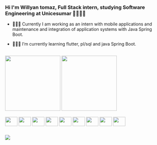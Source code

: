 ### Hi I'm Willyan tomaz, Full Stack intern, studying Software Engineering at Unicesumar 👨🏻‍💻👋

- 👨🏻‍💻 Currently I am working as an intern with mobile applications and maintenance and integration of application systems with Java Spring Boot.
- 👨🏻‍🎓 I’m currently learning flutter, pl/sql and java Spring Boot.

  ##
<div> 
 <img height="180em" src="https://github-readme-stats.vercel.app/api?username=willyantomaz&show_icons=true&theme=gotham&include_all_commits=true&count_private=false"/>
<img height="180em" src="https://github-readme-stats.vercel.app/api/top-langs/?username=willyantomaz&layout=compact&theme=gotham"/>
  
</div>
 
<div style="display: inline_block"><br>
<img align="center" alt="" height="30" width="40" src='https://cdn.jsdelivr.net/gh/devicons/devicon/icons/java/java-original.svg'>
<img align="center" alt="" height="30" width="40" src='https://cdn.jsdelivr.net/gh/devicons/devicon/icons/dart/dart-original.svg'>
<img align="center" alt="" height="30" width="40" src='https://cdn.jsdelivr.net/gh/devicons/devicon/icons/mongodb/mongodb-original.svg'>
<img align="center" alt="" height="30" width="40" src='https://cdn.jsdelivr.net/gh/devicons/devicon/icons/mysql/mysql-original.svg'>
<img align="center" alt="" height="30" width="40" src='https://cdn.jsdelivr.net/gh/devicons/devicon/icons/git/git-original.svg'>
<img align="center" alt="" height="30" width="40" src='https://cdn.jsdelivr.net/gh/devicons/devicon/icons/github/github-original.svg'>
<img align="center" alt="" height="30" width="40" src='https://cdn.jsdelivr.net/gh/devicons/devicon/icons/gitlab/gitlab-original.svg'>
<img align="center" alt="" height="30" width="40" src='https://cdn.jsdelivr.net/gh/devicons/devicon/icons/flutter/flutter-original.svg'>
<img align="center" alt="" height="30" width="40" src='https://cdn.jsdelivr.net/gh/devicons/devicon/icons/spring/spring-original.svg'>
</div>
 
##
 
  <a href="https://www.linkedin.com/in/willyantomaz/" target="_blank"><img src="https://img.shields.io/badge/-LinkedIn-%230077B5?style=for-the-badge&logo=linkedin&logoColor=white" target="_blank"></a> 
